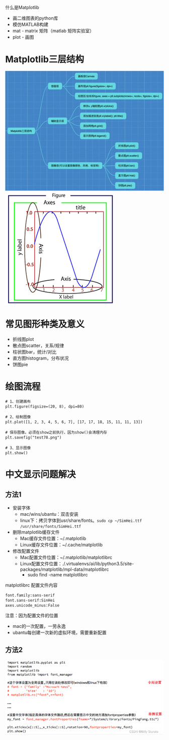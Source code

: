 什么是Matplotlib
- 画二维图表的python库
- 模仿MATLAB构建
- mat - matrix 矩阵（matlab 矩阵实验室）
- plot - 画图

# Matplotlib三层结构
![](../photo/Pasted%20image%2020231013140637.png)
![](../photo/Pasted%20image%2020231013141324.png)

# 常见图形种类及意义
- 折线图plot
- 散点图scatter，关系/规律
- 柱状图bar，统计/对比
- 直方图histogram，分布状况
- 饼图pie

# 绘图流程
```
# 1、创建画布
plt.figure(figsize=(20, 8), dpi=80)

# 2、绘制图像
plt.plot([1, 2, 3, 4, 5, 6, 7], [17, 17, 18, 15, 11, 11, 13])

# 保存图像。必须在show之前执行，因为show()会清理内存
plt.savefig("test78.png")

# 3、显示图像
plt.show()
```
# 中文显示问题解决
## 方法1
- 安装字体
	- mac/wins/ubantu：双击安装
	- linux下：拷贝字体到usr/share/fonts。`sudo cp ~/SimHei.ttf /usr/share/fonts/SimHei.ttf`
- 删除matplotlib缓存文件
	- Mac缓存文件位置：~/.matplotlib
	- Linux缓存文件位置：~/.cache/matplotlib
- 修改配置文件
	- Mac配置文件位置：~/.matplotlib/matplotlibrc
	- Linux配置文件位置：./.virtualenvs/ai/lib/python3.5/site-packages/matplotlib/mpl-data/matplotlibrc
		- sudo find -name matplotlibrc

matplotlibrc 配置文件内容
```
font.family:sans-serif
font.sans-serif:SinHei
axes.unicode_minus:False
```

注意：因为配置文件的位置
- mac的一次配置，一劳永逸
- ubantu每创建一次新的虚拟环境，需要重新配置

## 方法2
![](../photo/Pasted%20image%2020231013143757.png)